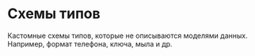 # Схемы типов

Кастомные схемы типов, которые не описываются моделями данных. 
Например, формат телефона, ключа, мыла и др.
